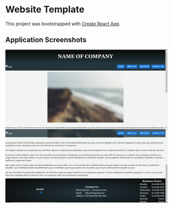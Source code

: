 # Website Template

This project was bootstrapped with [Create React App](https://github.com/facebook/create-react-app).

## Application Screenshots

![](./src/Website%20Template%20img1.PNG)
![](./src/Website%20Template%20img2.PNG)
